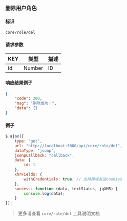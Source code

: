 
### 删除用户角色

#### 标识

`core/role/del`

#### 请求参数

| KEY | 类型   | 描述 |
| --- | ------ | ---- |
| id  | Number | ID   |

#### 响应结果例子

```json
{
	"code": 200,
	"msg": "删除成功！",
	"data": {}
}

```

#### 例子

```javascript
$.ajax({
	type: "get",
	url: "http://localhost:3000/api/core/role/del",
	dataType: "jsonp",
	jsonpCallback: "callback",
	data: {
		id: 1
	},
	xhrFields: {
		withCredentials: true, // 支持跨域发送cookies
	},
	success: function (data, textStatus, jqXHR) {
		console.log(data);
	}
});
```

> 更多请查看 `core/role/del` 工具说明文档